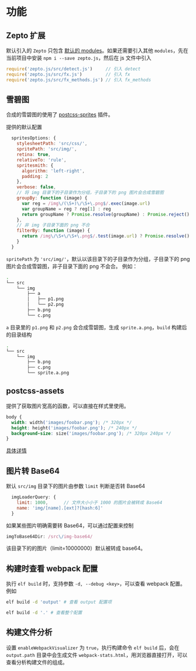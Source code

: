 # 功能

## Zepto 扩展

默认引入的 `Zepto` 只包含 [默认的 modules](http://zeptojs.com/#modules)。如果还需要引入其他 `modules`，先在当前项目中安装 `npm i --save zepto.js`，然后在 js 文件中引入

```js
require('zepto.js/src/detect.js')     // 引入 detect
require('zepto.js/src/fx.js')         // 引入 fx
require('zepto.js/src/fx_methods.js') // 引入 fx_methods
```

## 雪碧图

合成的雪碧图的使用了 [postcss-sprites](https://github.com/2createStudio/postcss-sprites) 插件。

提供的默认配置

```js
  spritesOptions: {
    stylesheetPath: 'src/css/',
    spritePath: 'src/img/',
    retina: true,
    relativeTo: 'rule',
    spritesmith: {
      algorithm: 'left-right',
      padding: 2
    },
    verbose: false,
    // 将 img 目录下的子目录作为分组，子目录下的 png 图片会合成雪碧图
    groupBy: function (image) {
      var reg = /img\/(\S+)\/\S+\.png$/.exec(image.url)
      var groupName = reg ? reg[1] : reg
      return groupName ? Promise.resolve(groupName) : Promise.reject()
    },
    // 非 img 子目录下面的 png 不合
    filterBy: function (image) {
      return /img\/\S+\/\S+\.png$/.test(image.url) ? Promise.resolve() : Promise.reject()
    }
  }
```

`spritePath` 为 `'src/img/'`，默认以该目录下的子目录作为分组，子目录下的 png 图片会合成雪碧图，非子目录下面的 png 不会合。
例如：

```sh
.
└── src
    └── img
        ├── a
        │   ├── p1.png
        │   └── p2.png
        ├── b.png
        └── c.png
```

`a` 目录里的 `p1.png` 和 `p2.png` 会合成雪碧图，生成 `sprite.a.png`，`build` 构建后的目录结构

```sh
.
└── src
    └── img
        ├── b.png
        ├── c.png
        └── sprite.a.png
```

## postcss-assets

提供了获取图片宽高的函数，可以直接在样式里使用。

```css
body {
  width: width('images/foobar.png'); /* 320px */
  height: height('images/foobar.png'); /* 240px */
  background-size: size('images/foobar.png'); /* 320px 240px */
}
```

[具体详情](https://github.com/assetsjs/postcss-assets#image-dimensions)

## 图片转 Base64

默认 `src/img` 目录下的图片由参数 `limit` 判断是否转 Base64

```js
  imgLoaderQuery: {
    limit: 1000,      // 文件大小小于 1000 的图片会被转成 Base64
    name: 'img/[name].[ext]?[hash:6]'
  }
```

如果某些图片明确需要转 Base64，可以通过配置来控制

```js
imgToBase64Dir: /src\/img-base64/
```

该目录下的的图片（limit=10000000）默认被转成 base64。

## 构建时查看 webpack 配置

执行 `elf build` 时，支持参数 `-d, --debug <key>`，可以查看 webpack 配置。例如

```sh
elf build -d 'output' # 查看 output 配置项

elf build -d '.' # 查看整个配置
```

## 构建文件分析

设置 `enableWebpackVisualizer` 为 `true`，执行构建命令 `elf build` 后，会在 `output.path` 目录中会生成文件 `webpack-stats.html`，用浏览器直接打开，可以查看分析构建文件的组成。


